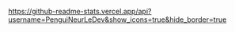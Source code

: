 https://github-readme-stats.vercel.app/api?username=PenguiNeurLeDev&show_icons=true&hide_border=true
